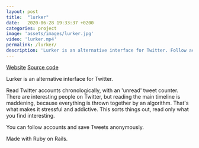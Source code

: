 ```yaml
---
layout: post
title:  "lurker"
date:   2020-06-28 19:33:37 +0200
categories: project
image: 'assets/images/lurker.jpg'
video: 'lurker.mp4'
permalink: /lurker/
description: 'Lurker is an alternative interface for Twitter. Follow accounts and save Tweets anonymously.'
---
```


[Website](https://lurkerapp.herokuapp.com/)
[Source code](https://github.com/emilosman/lurker)

Lurker is an alternative interface for Twitter.  

Read Twitter accounts chronologically, with an 'unread' tweet counter. There are interesting people on Twitter, but reading the main timeline is maddening, because everything is thrown together by an algorithm. That's what makes it stressful and addictive.
This sorts things out, read only what you find interesting.

You can follow accounts and save Tweets anonymously.

Made with Ruby on Rails.
